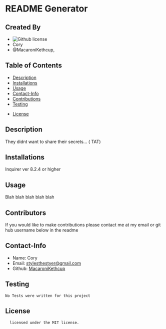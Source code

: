 # README Generator
## Created By
   - ![Github license](https://img.shields.io/badge/license-MIT-yellowgreen.svg)
   - Cory 
   - @MacaroniKethcup, 
## Table of Contents
  - [Description](#description)
  - [Installations](#installations)
  - [Usage](#usage)
  - [Contact-Info](#contact)
  - [Contributions](#contributions)
  - [Testing](#testing)
  
* [License](#license)

## Description
They didnt want to share their secrets...  ( TAT)
## Installations
Inquirer ver 8.2.4 or higher
## Usage
Blah blah blah blah blah
## Contributors
If you would like to make contributions please contact me at my email or git hub username below in the readme
## Contact-Info
- Name: Cory
- Email: stylesthestyer@gmail.com
- Github: [MacaroniKethcup](https://github.com/MacaroniKethcup/)
## Testing
```
No Tests were written for this project
```
## License

      licensed under the MIT license.
